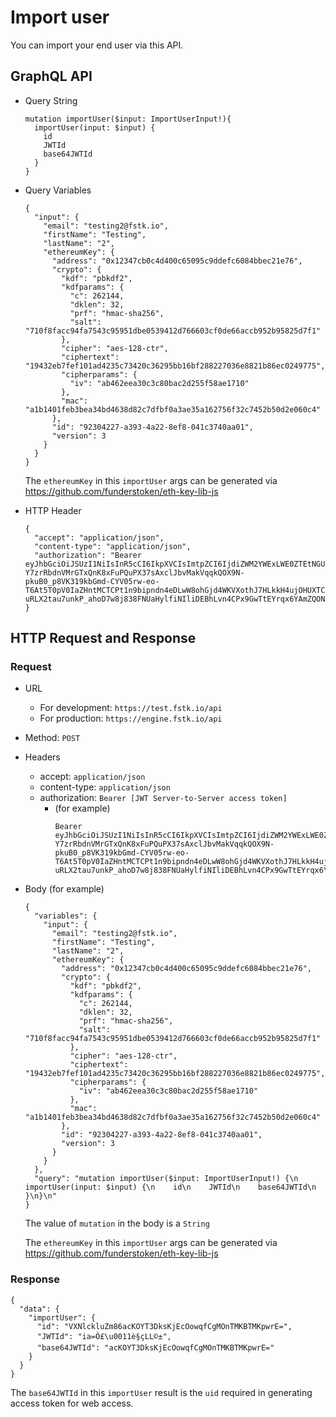 
# Import user
You can import your end user via this API.

## GraphQL API

- Query String
  ```
  mutation importUser($input: ImportUserInput!){
    importUser(input: $input) {
      id
      JWTId
      base64JWTId
    }
  }
  ```
- Query Variables
  ```
  {
    "input": {
      "email": "testing2@fstk.io",
      "firstName": "Testing",
      "lastName": "2",
      "ethereumKey": {
        "address": "0x12347cb0c4d400c65095c9ddefc6084bbec21e76",
        "crypto": {
          "kdf": "pbkdf2",
          "kdfparams": {
            "c": 262144,
            "dklen": 32,
            "prf": "hmac-sha256",
            "salt": "710f8facc94fa7543c95951dbe0539412d766603cf0de66accb952b95825d7f1"
          },
          "cipher": "aes-128-ctr",
          "ciphertext": "19432eb7fef101ad4235c73420c36295bb16bf288227036e8821b86ec0249775",
          "cipherparams": {
            "iv": "ab462eea30c3c80bac2d255f58ae1710"
          },
          "mac": "a1b1401feb3bea34bd4638d82c7dfbf0a3ae35a162756f32c7452b50d2e060c4"
        },
        "id": "92304227-a393-4a22-8ef8-041c3740aa01",
        "version": 3
      }
    }
  }
  ```
  The `ethereumKey` in this `importUser` args can be generated via https://github.com/funderstoken/eth-key-lib-js

- HTTP Header
  ```
  {
    "accept": "application/json",
    "content-type": "application/json",
    "authorization": "Bearer eyJhbGciOiJSUzI1NiIsInR5cCI6IkpXVCIsImtpZCI6IjdiZWM2YWExLWE0ZTEtNGU1Zi04ZTc0LTAxZThjYmNkZDFjMSJ9.eyJpYXQiOjE1Mzk4NDU5NzEsImV4cCI6MTUzOTg0NjAzMSwiYXVkIjoidXJuOmZzdGs6ZW5naW5lIiwiaXNzIjoidXJuOmplaSIsInN1YiI6InVybjpmc3RrOmVuZ2luZTpzMnNfdG9rZW4ifQ.FZ2qeOHRFA2qJaqFf7ZFl8EpJi35XAdYuBHSlQHxdbKTWr2tUW9eaT-Y7zrRbdnVMrGTxQnK8xFuPQuPX37sAxclJbvMakVqqkQOX9N-pkuB0_p8VK319kbGmd-CYV05rw-eo-T6At5T0pV0IaZHntMCTCPt1n9bipndn4eDLwW8ohGjd4WKVXothJ7HLkkH4ujOHUXTCSxvj5aiFhQCznep59k6te-uRLX2tau7unkP_ahoD7w8j838FNUaHylfiNIliDEBhLvn4CPx9GwTtEYrqx6YAmZQONOTsOnUp8sDuDecvJ8dLEqrnQeyF2CiVznDwhHX19nDibiOsFd34A"
  }
  ```

## HTTP Request and Response
### Request

- URL
  - For development: `https://test.fstk.io/api`
  - For production: `https://engine.fstk.io/api`
- Method: `POST`
- Headers
  - accept: `application/json`
  - content-type: `application/json` 
  - authorization: `Bearer [JWT Server-to-Server access token]`
    - (for example)
      ```
      Bearer eyJhbGciOiJSUzI1NiIsInR5cCI6IkpXVCIsImtpZCI6IjdiZWM2YWExLWE0ZTEtNGU1Zi04ZTc0LTAxZThjYmNkZDFjMSJ9.eyJpYXQiOjE1Mzk4NDU5NzEsImV4cCI6MTUzOTg0NjAzMSwiYXVkIjoidXJuOmZzdGs6ZW5naW5lIiwiaXNzIjoidXJuOmplaSIsInN1YiI6InVybjpmc3RrOmVuZ2luZTpzMnNfdG9rZW4ifQ.FZ2qeOHRFA2qJaqFf7ZFl8EpJi35XAdYuBHSlQHxdbKTWr2tUW9eaT-Y7zrRbdnVMrGTxQnK8xFuPQuPX37sAxclJbvMakVqqkQOX9N-pkuB0_p8VK319kbGmd-CYV05rw-eo-T6At5T0pV0IaZHntMCTCPt1n9bipndn4eDLwW8ohGjd4WKVXothJ7HLkkH4ujOHUXTCSxvj5aiFhQCznep59k6te-uRLX2tau7unkP_ahoD7w8j838FNUaHylfiNIliDEBhLvn4CPx9GwTtEYrqx6YAmZQONOTsOnUp8sDuDecvJ8dLEqrnQeyF2CiVznDwhHX19nDibiOsFd34A
      ```
- Body (for example)
  ```
  {
    "variables": {
      "input": {
        "email": "testing2@fstk.io",
        "firstName": "Testing",
        "lastName": "2",
        "ethereumKey": {
          "address": "0x12347cb0c4d400c65095c9ddefc6084bbec21e76",
          "crypto": {
            "kdf": "pbkdf2",
            "kdfparams": {
              "c": 262144,
              "dklen": 32,
              "prf": "hmac-sha256",
              "salt": "710f8facc94fa7543c95951dbe0539412d766603cf0de66accb952b95825d7f1"
            },
            "cipher": "aes-128-ctr",
            "ciphertext": "19432eb7fef101ad4235c73420c36295bb16bf288227036e8821b86ec0249775",
            "cipherparams": {
              "iv": "ab462eea30c3c80bac2d255f58ae1710"
            },
            "mac": "a1b1401feb3bea34bd4638d82c7dfbf0a3ae35a162756f32c7452b50d2e060c4"
          },
          "id": "92304227-a393-4a22-8ef8-041c3740aa01",
          "version": 3
        }
      }
    },
    "query": "mutation importUser($input: ImportUserInput!) {\n  importUser(input: $input) {\n    id\n    JWTId\n    base64JWTId\n  }\n}\n"
  }
  ```
  The value of `mutation` in the body is a `String`
  
  The `ethereumKey` in this `importUser` args can be generated via https://github.com/funderstoken/eth-key-lib-js



### Response
```
{
  "data": {
    "importUser": {
      "id": "VXNlckluZm86acKOYT3DksKjEcOowqfCgMOnTMKBTMKpwrE=",
      "JWTId": "ia=Ò£\u0011è§çLL©±",
      "base64JWTId": "acKOYT3DksKjEcOowqfCgMOnTMKBTMKpwrE="
    }
  }
}
```
The `base64JWTId` in this `importUser` result is the `uid` required in generating access token for web access.



    
